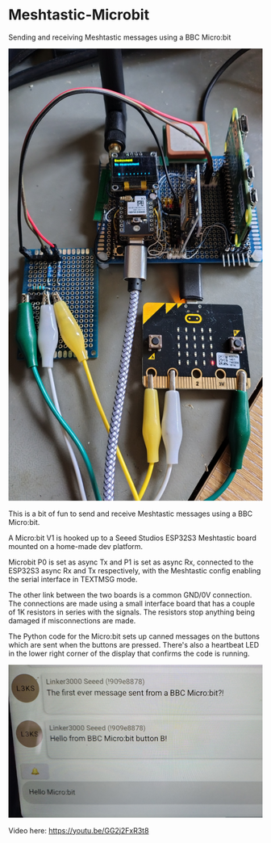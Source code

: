 # Meshtastic-Microbit
Sending and receiving Meshtastic messages using a BBC Micro:bit

![Image](microbit_setup.jpg)

This is a bit of fun to send and receive Meshtastic messages using a BBC Micro:bit.

A Micro:bit V1 is hooked up to a Seeed Studios ESP32S3 Meshtastic board mounted on a home-made dev platform.

Microbit P0 is set as async Tx and P1 is set as async Rx, connected to the ESP32S3 async Rx and Tx respectively, with the Meshtastic config enabling the serial interface in TEXTMSG mode.

The other link between the two boards is a common GND/0V connection. The connections are made using a small interface board that has a couple of 1K resistors in series with the signals. The resistors stop anything being damaged if misconnections are made.

The Python code for the Micro:bit sets up canned messages on the buttons which are sent when the buttons are pressed. There's also a heartbeat LED in the lower right corner of the display that confirms the code is running.

![Image](messages.jpg)

Video here: https://youtu.be/GG2j2FxR3t8
